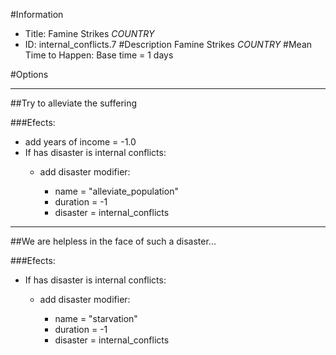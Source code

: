 #Information
 - Title: Famine Strikes $COUNTRY$
 - ID: internal_conflicts.7
#Description
Famine Strikes $COUNTRY$
#Mean Time to Happen:
Base time = 1 days

#Options

___
##Try to alleviate the suffering

###Efects:<ul><li>add years of income = -1.0</li><li>If has disaster is internal conflicts:</li><ul><li>add disaster modifier:</li><ul><li>name = "alleviate_population"</li><li>duration = -1</li><li>disaster = internal_conflicts</li></ul></ul></ul>

___
##We are helpless in the face of such a disaster...

###Efects:<ul><li>If has disaster is internal conflicts:</li><ul><li>add disaster modifier:</li><ul><li>name = "starvation"</li><li>duration = -1</li><li>disaster = internal_conflicts</li></ul></ul></ul>
